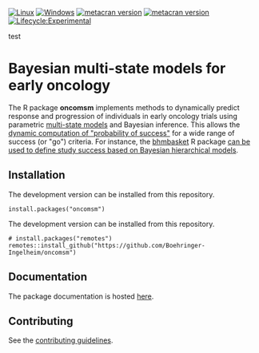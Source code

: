 <!-- badges: start -->
[![Linux](https://github.com/Boehringer-Ingelheim/oncomsm/actions/workflows/linux.yml/badge.svg?branch=main)](https://github.com/Boehringer-Ingelheim/oncomsm/actions/workflows/linux.yml)
[![Windows](https://github.com/Boehringer-Ingelheim/oncomsm/actions/workflows/windows.yml/badge.svg?branch=main)](https://github.com/Boehringer-Ingelheim/oncomsm/actions/workflows/windows.yml)
[![metacran version](https://www.r-pkg.org/badges/version-last-release/oncomsm)](https://cran.r-project.org/package=oncomsm)
[![metacran version](https://cranlogs.r-pkg.org/badges/grand-total/oncomsm)](https://cran.r-project.org/package=oncomsm)
[![Lifecycle:Experimental](https://img.shields.io/badge/Lifecycle-Experimental-339999)](https://github.com/Boehringer-Ingelheim/oncomsm)
<!-- badges: end -->

test

# Bayesian multi-state models for early oncology

The R package **oncomsm** implements methods to dynamically predict response 
and progression of individuals in early oncology trials using parametric
[multi-state models](https://boehringer-ingelheim.github.io/oncomsm/articles/oncomsm.html) and Bayesian inference. 
This allows the [dynamic computation of "probability of success"](https://boehringer-ingelheim.github.io/oncomsm/articles/web_only/application-to-probability-of-success.html) for a wide 
range of success (or "go") criteria. 
For instance, the [bhmbasket](https://cran.r-project.org/package=bhmbasket) R package [can be used to define study success based on Bayesian hierarchical models](https://boehringer-ingelheim.github.io/oncomsm/articles/bhmbasket-integration.html).


## Installation

The development version can be installed from this repository.

```{r}
install.packages("oncomsm")
```


The development version can be installed from this repository.

```{r}
# install.packages("remotes")
remotes::install_github("https://github.com/Boehringer-Ingelheim/oncomsm")
```


## Documentation

The package documentation is hosted [here](https://boehringer-ingelheim.github.io/oncomsm/).


## Contributing

See the [contributing guidelines](https://boehringer-ingelheim.github.io/oncomsm/CONTRIBUTING.html).
